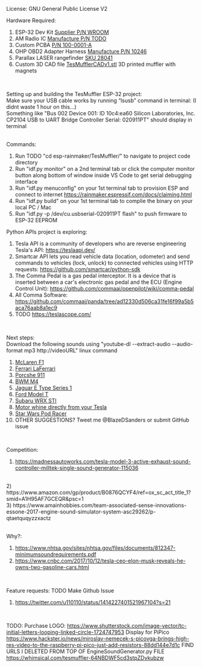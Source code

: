 License: GNU General Public License V2

Hardware Required: <br>
1) ESP-32 Dev Kit [Supplier P/N WROOM](https://acrobotic.com/products/acr-00024/) <br>
2) AM Radio IC [Manufacture P/N TODO](https://www.petervis.com/Radios/ta7642/ta7642-am-radio-ic.html)
3) Custom PCBA [P/N 100-0001-A](https://www.upverter.com)
4) OHP OBD2 Adapter Harness [Manufacture P/N 10246](www.amazon.com/dp/B08DXY5KVX/ref=cm_sw_r_cp_api_glt_fabc_M5VV59NMV6AZKJVCRG4D?) <br>
5) Parallax LASER rangefinder [SKU 28041](https://www.parallax.com/product/laserping-2m-rangefinder/) <br>
6) Custom 3D CAD file [TesMufflerCADv1.stl](https://github.com/OpenSourceIronman/Tes/blob/master/TesMuffler/TesMufflerCADv1.stl) 3D printed muffler with magnets <br>
<br>

Setting up and building the TesMuffler ESP-32 project: <br>
Make sure your USB cable works by running “lsusb” command in terminal: (I didnt waste 1 hour on this...) <br>
Something like "Bus 002 Device 001: ID 10c4:ea60 Silicon Laboratories, Inc. CP2104 USB to UART Bridge Controller  Serial: 020911PT" should display in terminal <br>
<br>

Commands: <br>
1) Run TODO "cd esp-rainmaker/TesMuffler/" to navigate to project code directory <br>
2) Run "idf.py monitor" on a 2nd terminal tab or click the computer monitor button along bottom of window inside VS Code to get serial debugging interface <br>
3) Run "idf.py menuconfig" on your 1st terminal tab to provision ESP and connect to internet https://rainmaker.espressif.com/docs/claiming.html <br>
4) Run "idf.py build" on your 1st terminal tab to complie the binary on your local PC / Mac
5) Run "idf.py -p /dev/cu.usbserial-020911PT flash" to push firmware to ESP-32 EEPROM <br>

Python APIs project is exploring: <br>
1) Tesla API is a community of developers who are reverse engineering Tesla's API: https://teslaapi.dev/ <br> 
2) Smartcar API lets you read vehicle data (location, odometer) and send commands to vehicles (lock, unlock) to connected vehicles using HTTP requests: https://github.com/smartcar/python-sdk <br>
3) The Comma Pedal is a gas pedal interceptor. It is a device that is inserted between a car's electronic gas pedal and the ECU (Engine Control Unit): https://github.com/commaai/openpilot/wiki/comma-pedal <br>
4) All Comma Software: https://github.com/commaai/panda/tree/ad12330d506ca31fe16f99a5b5aca76aab8a1ec9 <br>
5) TODO https://teslascope.com/
<br>

Next steps: <br>
Download the following sounds using "youtube-dl --extract-audio --audio-format mp3 http://videoURL" linux command
1) [McLaren F1](www.youtube.com/watch?v=mOI8GWoMF4M) <br>
2) [Ferrari LaFerrari](https://www.youtube.com/watch?v=B4Th3LxCgb4) <br>
3) [Porcshe 911](https://www.youtube.com/watch?v=O1Kyt1qDL30) <br>
4) [BWM M4](https://www.youtube.com/watch?v=0RFoYCG4_TE) <br>
5) [Jaguar E Type Series 1](https://www.youtube.com/watch?v=44sNpPYw5Bo) <br>
6) [Ford Model T](https://www.dailymotion.com/video/x35n5if) <br>
7) [Subaru WRX STI](https://youtu.be/d7Gszyz62e0?t=193) <br>
8) [Motor whine directly from your Tesla](https://www.youtube.com/watch?v=j4AxsGk-LdQ) <br>
9) [Star Wars Pod Racer](https://www.youtube.com/watch?v=f7ogSqLwNQ0) <br>
8) OTHER SUGGESTIONS? Tweet me @BlazeDSanders or submit GitHub issue <br>
<br>

Competition: <br>
1) https://madnessautoworks.com/tesla-model-3-active-exhaust-sound-controller-milltek-single-sound-generator-115036 <br>
<br>
2) https://www.amazon.com/gp/product/B0876QCYF4/ref=ox_sc_act_title_1?smid=A1H95AF7GCEQR&psc=1 <br>
3) https://www.amainhobbies.com/team-associated-sense-innovations-essone-2017-engine-sound-simulator-system-asc29262/p-qtaetquqyzzxactz <br>
<br>

Why?: <br>
1) https://www.nhtsa.gov/sites/nhtsa.gov/files/documents/812347-minimumsoundrequirements.pdf <br>
2) https://www.cnbc.com/2017/10/12/tesla-ceo-elon-musk-reveals-he-owns-two-gasoline-cars.html <br>
<br>

Feature requests: TODO Make Github Issue
1) https://twitter.com/u110110/status/1414227401521967104?s=21 <br>
<br>

TODO: 
Purchase LOGO: https://www.shutterstock.com/image-vector/tc-initial-letters-looping-linked-circle-1724747953
Display for PiPico https://www.hackster.io/news/miroslav-nemecek-s-picovga-brings-high-res-video-to-the-raspberry-pi-pico-just-add-resistors-88dd144e7d1c
FIND URLS I DELETED FROM TOP OF EngineSoundGenerator.py FILE https://whimsical.com/tesmuffler-64NBDWF5cd3stpZDvkubzw




